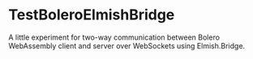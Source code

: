 # TestBoleroElmishBridge

A little experiment for two-way communication between Bolero WebAssembly client and server over WebSockets using Elmish.Bridge.
